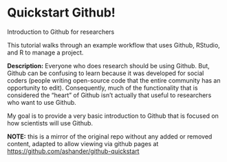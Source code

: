 # Quickstart Github!

Introduction to Github for researchers

This tutorial walks through an example workflow that uses Github, RStudio, and R to manage a project.

**Description:** Everyone who does research should be using Github. But, Github can be confusing to learn because it was developed for social coders (people writing open-source code that the entire community has an opportunity to edit).  Consequently, much of the functionality that is considered the “heart” of Github isn’t actually that useful to researchers who want to use Github.  

My goal is to provide a very basic introduction to Github that is focused on how scientists will use Github.

**NOTE:** this is a mirror of the original repo without any added or removed content, adapted to allow viewing via github pages at https://github.com/ashander/github-quickstart
